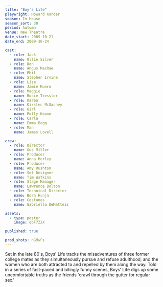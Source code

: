 ```yaml
---
title: "Boy's Life"
playwright: Howard Korder
season: In House
season_sort: 30
period: Autumn
venue: New Theatre
date_start: 2009-10-21
date_end: 2009-10-24

cast:
  - role: Jack
    name: Ollie Silver
  - role: Don
    name: Angus MacRae
  - role: Phil
    name: Stephen Irvine
  - role: Lisa
    name: Jamie Munro
  - role: Maggie
    name: Rosie Tressler
  - role: Karen
    name: Kirsten McGachey
  - role: Girl
    name: Polly Keane
  - role: Carla
    name: Emma Begg
  - role: Man
    name: James Lovell

crew:
  - role: Director
    name: Gus Miller
  - role: Producer
    name: Anna Morley
  - role: Producer
    name: Amy Rushton
  - role: Set Designer
    name: Tim Watkins
  - role: Stage Manager
    name: Lawrence Bolton
  - role: Technical Director
    name: Bora Hunja
  - role: Costumes
    name: Gabriella DeMatteis

assets:
  - type: poster
    image: qbF7Z2X

published: true

prod_shots: nGMwFs
---
```


Set in the late 80's, Boys' Life tracks the misadventures of three former college mates as they simultaneously pursue and refuse adulthood; and the women who are both attracted to and repelled by them along the way. Told in a series of fast-paced and bitingly funny scenes, Boys' Life digs up some uncomfortable truths as the friends 'crawl through the gutter for regular sex.'
